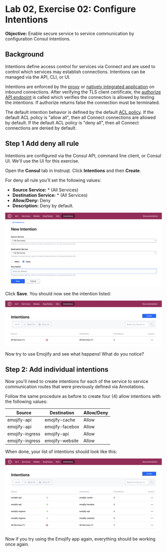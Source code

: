 # Lab 02, Exercise 02: Configure Intentions

**Objective:** Enable secure service to service communication by configuration Consul intentions.

## Background

Intentions define access control for services via Connect and are used
to control which services may establish connections. Intentions can be
managed via the API, CLI, or UI.

Intentions are enforced by the [proxy](/docs/connect/proxies.html)
or [natively integrated application](/docs/connect/native.html) on
inbound connections. After verifying the TLS client certificate, the
[authorize API endpoint](#) is called which verifies the connection
is allowed by testing the intentions. If authorize returns false the
connection must be terminated.

The default intention behavior is defined by the default
[ACL policy](/docs/guides/acl.html). If the default ACL policy is "allow all",
then all Connect connections are allowed by default. If the default ACL policy
is "deny all", then all Connect connections are denied by default.

## Step 1 Add deny all rule

Intentions are configured via the Consul API, command line client, or Consul UI. We'll use the UI for this exercise.

Open the **Consul** tab in Instruqt. Click **Intentions** and then **Create**.

For deny all rule you'll set the following values:

- **Source Service:** * (All Services)
- **Destination Service:** * (All Services)
- **Allow/Deny:** Deny
- **Description:** Deny by default.

![Create deny all intention](../../images/lab03-intentions-deny.png "Create deny all intention")

Click **Save**. You should now see the intention listed:

![Intentions list](../../images/lab03-intentions-list-01.png "Intentions list")

Now try to use Emojify and see what happens! What do you notice?

## Step 2: Add individual intentions

Now you'll need to create intentions for each of the service to service communication routes that were previously defined via Annotations.

Follow the same procedure as before to create four (4) allow intentions with the following values:

| Source | Destination | Allow/Deny |
| ------ | ----------- | ---------- |
| emojify-api | emojify-cache | Allow |
| emojify-api | emojify-facebox | Allow |
| emojify-ingress | emojify-api | Allow |
| emojify-ingress | emojify-website | Allow |

When done, your list of intentions should look like this:

![Intentions list](../../images/lab03-intentions-list-02.png "Intentions list")

Now if you try using the Emojify app again, everything should be working once again.
